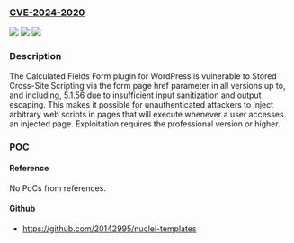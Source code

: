 ### [CVE-2024-2020](https://cve.mitre.org/cgi-bin/cvename.cgi?name=CVE-2024-2020)
![](https://img.shields.io/static/v1?label=Product&message=Calculated%20Fields%20Form&color=blue)
![](https://img.shields.io/static/v1?label=Version&message=*%3C%3D%205.1.56%20&color=brighgreen)
![](https://img.shields.io/static/v1?label=Vulnerability&message=CWE-79%20Improper%20Neutralization%20of%20Input%20During%20Web%20Page%20Generation%20('Cross-site%20Scripting')&color=brighgreen)

### Description

The Calculated Fields Form plugin for WordPress is vulnerable to Stored Cross-Site Scripting via the form page href parameter in all versions up to, and including, 5.1.56 due to insufficient input sanitization and output escaping. This makes it possible for unauthenticated attackers to inject arbitrary web scripts in pages that will execute whenever a user accesses an injected page. Exploitation requires the professional version or higher.

### POC

#### Reference
No PoCs from references.

#### Github
- https://github.com/20142995/nuclei-templates

